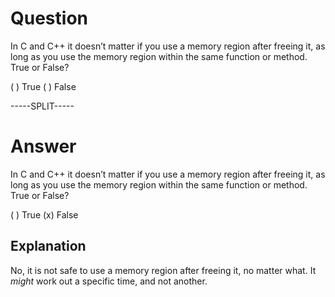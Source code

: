 # Question

In C and C++ it doesn’t matter if you use a memory region after freeing it, as long as you use the memory region within the same function or method. True or False?

( ) True
( ) False

-----SPLIT-----

# Answer

In C and C++ it doesn’t matter if you use a memory region after freeing it, as long as you use the memory region within the same function or method. True or False?

( ) True
(x) False

## Explanation

No, it is not safe to use a memory region after freeing it, no matter what. It *might* work out a specific time, and not another.

